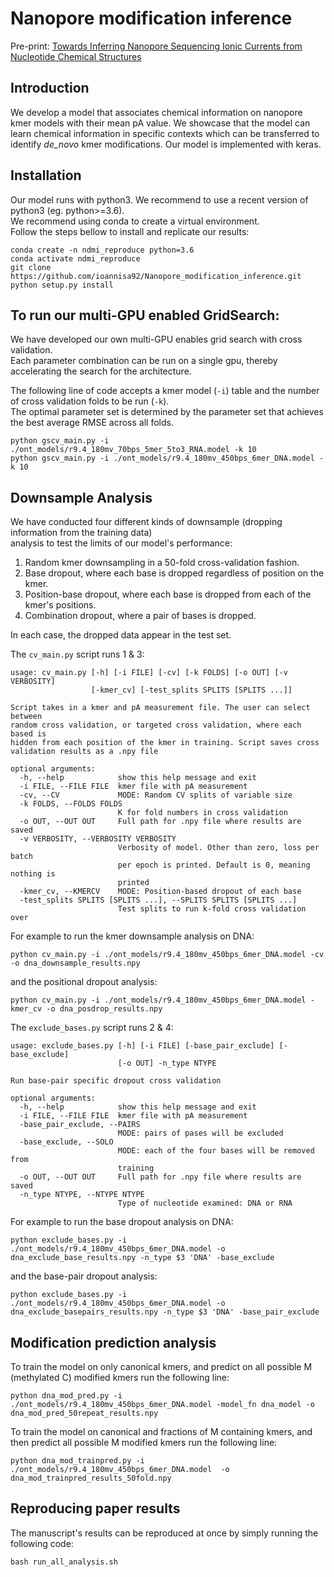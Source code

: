 # Nanopore modification inference
Pre-print: [Towards Inferring Nanopore Sequencing Ionic Currents from Nucleotide Chemical Structures](https://www.biorxiv.org/content/10.1101/2020.11.30.404947v1.abstract)


## Introduction
We develop a model that associates chemical information on nanopore kmer models with their mean pA value. We showcase that the model can 
learn chemical information in specific contexts which can be transferred to identify _de_novo_ kmer modifications. Our model is implemented with keras.

## Installation
Our model runs with python3. We recommend to use a recent version of python3 (eg. python>=3.6). \
We recommend using conda to create a virtual environment. \
Follow the steps bellow to install and replicate our results:

```
conda create -n ndmi_reproduce python=3.6
conda activate ndmi_reproduce
git clone https://github.com/ioannisa92/Nanopore_modification_inference.git
python setup.py install
```
## To run our multi-GPU enabled GridSearch:
We have developed our own multi-GPU enables grid search with cross validation. \
Each parameter combination can be run on a single gpu, thereby accelerating the search for the architecture. 

The following line of code accepts a kmer model (`-i`) table and the number of cross validation folds to be run (`-k`). \
The optimal parameter set is determined by the parameter set that achieves the best average RMSE across all folds. 
```
python gscv_main.py -i ./ont_models/r9.4_180mv_70bps_5mer_5to3_RNA.model -k 10
python gscv_main.py -i ./ont_models/r9.4_180mv_450bps_6mer_DNA.model -k 10
```

## Downsample Analysis
We have conducted four different kinds of downsample (dropping information from the training data) \
analysis to test the limits of our model's performance:
1. Random kmer downsampling in a 50-fold cross-validation fashion.
2. Base dropout, where each base is dropped regardless of position on the kmer.
3. Position-base dropout, where each base is dropped from each of the kmer's positions. 
4. Combination dropout, where a pair of bases is dropped.

In each case, the dropped data appear in the test set.

The `cv_main.py` script runs 1 & 3:
```
usage: cv_main.py [-h] [-i FILE] [-cv] [-k FOLDS] [-o OUT] [-v VERBOSITY]
                  [-kmer_cv] [-test_splits SPLITS [SPLITS ...]]

Script takes in a kmer and pA measurement file. The user can select between
random cross validation, or targeted cross validation, where each based is
hidden from each position of the kmer in training. Script saves cross
validation results as a .npy file

optional arguments:
  -h, --help            show this help message and exit
  -i FILE, --FILE FILE  kmer file with pA measurement
  -cv, --CV             MODE: Random CV splits of variable size
  -k FOLDS, --FOLDS FOLDS
                        K for fold numbers in cross validation
  -o OUT, --OUT OUT     Full path for .npy file where results are saved
  -v VERBOSITY, --VERBOSITY VERBOSITY
                        Verbosity of model. Other than zero, loss per batch
                        per epoch is printed. Default is 0, meaning nothing is
                        printed
  -kmer_cv, --KMERCV    MODE: Position-based dropout of each base
  -test_splits SPLITS [SPLITS ...], --SPLITS SPLITS [SPLITS ...]
                        Test splits to run k-fold cross validation over
```

For example to run the kmer downsample analysis on DNA:
```
python cv_main.py -i ./ont_models/r9.4_180mv_450bps_6mer_DNA.model -cv -o dna_downsample_results.npy
```
and the positional dropout analysis:
```
python cv_main.py -i ./ont_models/r9.4_180mv_450bps_6mer_DNA.model -kmer_cv -o dna_posdrop_results.npy
```

The `exclude_bases.py` script runs 2 & 4:
```
usage: exclude_bases.py [-h] [-i FILE] [-base_pair_exclude] [-base_exclude]
                        [-o OUT] -n_type NTYPE

Run base-pair specific dropout cross validation

optional arguments:
  -h, --help            show this help message and exit
  -i FILE, --FILE FILE  kmer file with pA measurement
  -base_pair_exclude, --PAIRS
                        MODE: pairs of pases will be excluded
  -base_exclude, --SOLO
                        MODE: each of the four bases will be removed from
                        training
  -o OUT, --OUT OUT     Full path for .npy file where results are saved
  -n_type NTYPE, --NTYPE NTYPE
                        Type of nucleotide examined: DNA or RNA
```

For example to run the base dropout analysis on DNA:
```
python exclude_bases.py -i ./ont_models/r9.4_180mv_450bps_6mer_DNA.model -o dna_exclude_base_results.npy -n_type $3 'DNA' -base_exclude
```
and the base-pair dropout analysis:
```
python exclude_bases.py -i ./ont_models/r9.4_180mv_450bps_6mer_DNA.model -o dna_exclude_basepairs_results.npy -n_type $3 'DNA' -base_pair_exclude
```

## Modification prediction analysis
To train the model on only canonical kmers, and predict on all possible M (methylated C) modified kmers run the following line:
```
python dna_mod_pred.py -i  ./ont_models/r9.4_180mv_450bps_6mer_DNA.model -model_fn dna_model -o dna_mod_pred_50repeat_results.npy
```

To train the model on canonical and fractions of M containing kmers, and then predict all possible M modified kmers run the following line:
```
python dna_mod_trainpred.py -i ./ont_models/r9.4_180mv_450bps_6mer_DNA.model  -o dna_mod_trainpred_results_50fold.npy
```

## Reproducing paper results
The manuscript's results can be reproduced at once by simply running the following code:
```
bash run_all_analysis.sh
```
